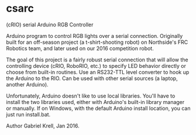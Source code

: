 # csarc
(cRIO) serial Arduino RGB Controller

Arduino program to control RGB lights over a serial connection.  Originally built for an off-season project (a t-shirt-shooting robot) on Northside's FRC Robotics team, and later used on our 2016 competition robot.

The goal of this project is a fairly robust serial connection that will allow the controlling device (cRIO, RoboRIO, etc.) to specify LED behavior directly or choose from built-in routines.  Use an RS232-TTL level converter to hook up the Arduino to the RIO.  Can be used with other serial sources (a laptop, another Arduino).

Unfortunately, Arduino doesn't like to use local libraries.  You'll have to install the two libraries used, either with Arduino's built-in library manager or manually.  If on Windows, with the default Arduino install location, you can just run install.bat.

Author Gabriel Krell, Jan 2016.
